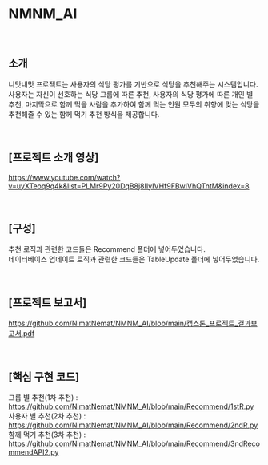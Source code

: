 # NMNM_AI  
<br>  

## 소개
니맛내맛 프로젝트는 사용자의 식당 평가를 기반으로 식당을 추천해주는 시스템입니다. 사용자는 자신이 선호하는 식당 그룹에 따른 추천, 사용자의 식당 평가에 따른 개인 별 추천, 마지막으로 함께 먹을 사람을 추가하여 함께 먹는 인원 모두의 취향에 맞는 식당을 추천해줄 수 있는 함께 먹기 추천 방식을 제공합니다.  
  
<br>  

## [프로젝트 소개 영상]  
https://www.youtube.com/watch?v=uyXTeoq9q4k&list=PLMr9Py20DqB8j8IIyIVHf9FBwlVhQTntM&index=8  

<br>  

## [구성]
추천 로직과 관련한 코드들은 Recommend 폴더에 넣어두었습니다.  
데이터베이스 업데이트 로직과 관련한 코드들은 TableUpdate 폴더에 넣어두었습니다.  

<br>  

## [프로젝트 보고서]
https://github.com/NimatNemat/NMNM_AI/blob/main/캡스톤_프로젝트_결과보고서.pdf

<br>

## [핵심 구현 코드]
그룹 별 추천(1차 추천) : https://github.com/NimatNemat/NMNM_AI/blob/main/Recommend/1stR.py  
사용자 별 추천(2차 추천) : https://github.com/NimatNemat/NMNM_AI/blob/main/Recommend/2ndR.py  
함께 먹기 추천(3차 추천) : https://github.com/NimatNemat/NMNM_AI/blob/main/Recommend/3ndRecommendAPI2.py  
